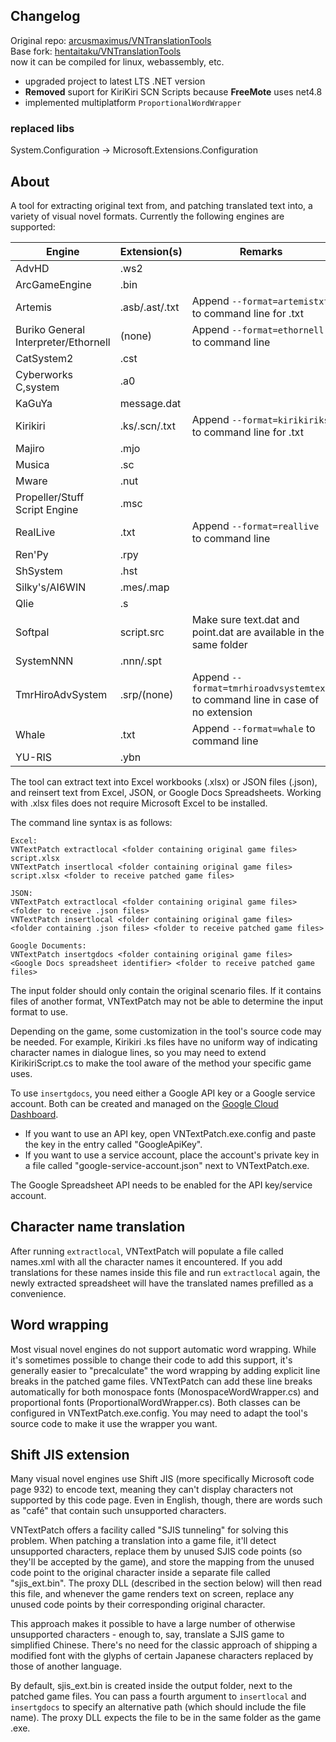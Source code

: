 ## Changelog

Original repo: [arcusmaximus/VNTranslationTools](https://github.com/arcusmaximus/VNTranslationTools)  
Base fork: [hentaitaku/VNTranslationTools](https://github.com/hentaitaku/VNTranslationTools)  
now it can be compiled for linux, webassembly, etc.


+ upgraded project to latest LTS .NET version
+ **Removed** suport for KiriKiri SCN Scripts because **FreeMote** uses net4.8
+ implemented multiplatform `ProportionalWordWrapper`

### replaced libs
System.Configuration -> Microsoft.Extensions.Configuration  


## About

A tool for extracting original text from, and patching translated text into, a variety of visual novel formats. Currently the following engines are supported:

| Engine                               | Extension(s)   | Remarks                                                                        |
| ------------------------------------ | -------------- | ------------------------------------------------------------------------------ |
| AdvHD                                | .ws2           |                                                                                |
| ArcGameEngine                        | .bin           |                                                                                |
| Artemis                              | .asb/.ast/.txt | Append `--format=artemistxt` to command line for .txt                          |
| Buriko General Interpreter/Ethornell | (none)         | Append `--format=ethornell` to command line                                    |
| CatSystem2                           | .cst           |                                                                                |
| Cyberworks C,system                  | .a0            |                                                                                |
| KaGuYa                               |  message.dat   |                                                                                |
| Kirikiri                             |  .ks/.scn/.txt | Append `--format=kirikiriks` to command line for .txt                          |
| Majiro                               | .mjo           |                                                                                |
| Musica                               | .sc            |                                                                                |
| Mware                                | .nut           |                                                                                |
| Propeller/Stuff Script Engine        | .msc           |                                                                                |
| RealLive                             | .txt           | Append `--format=reallive` to command line                                     |
| Ren'Py                               | .rpy           |                                                                                |
| ShSystem                             | .hst           |                                                                                |
| Silky's/AI6WIN                       | .mes/.map      |                                                                                |
| Qlie                                 | .s             |                                                                                |
| Softpal                              | script.src     | Make sure text.dat and point.dat are available in the same folder              |
| SystemNNN                            | .nnn/.spt      |                                                                                |
| TmrHiroAdvSystem                     | .srp/(none)    | Append `--format=tmrhiroadvsystemtext` to command line in case of no extension |
| Whale                                | .txt           | Append `--format=whale` to command line                                        |
| YU-RIS                               | .ybn           |                                                                                |

The tool can extract text into Excel workbooks (.xlsx) or JSON files (.json), and reinsert text from Excel, JSON, or Google Docs Spreadsheets. Working with .xlsx files does not require Microsoft Excel to be installed.

The command line syntax is as follows:

```
Excel:
VNTextPatch extractlocal <folder containing original game files> script.xlsx
VNTextPatch insertlocal <folder containing original game files> script.xlsx <folder to receive patched game files>

JSON:
VNTextPatch extractlocal <folder containing original game files> <folder to receive .json files>
VNTextPatch insertlocal <folder containing original game files> <folder containing .json files> <folder to receive patched game files>

Google Documents:
VNTextPatch insertgdocs <folder containing original game files> <Google Docs spreadsheet identifier> <folder to receive patched game files>
```

The input folder should only contain the original scenario files. If it contains files of another format, VNTextPatch may not be able to determine the input format to use.

Depending on the game, some customization in the tool's source code may be needed. For example, Kirikiri .ks files have no uniform way of indicating character names in dialogue lines, so you may need to extend KirikiriScript.cs to make the tool aware of the method your specific game uses.

To use `insertgdocs`, you need either a Google API key or a Google service account. Both can be created and managed on the [Google Cloud Dashboard](https://console.cloud.google.com/apis/credentials).
* If you want to use an API key, open VNTextPatch.exe.config and paste the key in the entry called "GoogleApiKey".
* If you want to use a service account, place the account's private key in a file called "google-service-account.json" next to VNTextPatch.exe.

The Google Spreadsheet API needs to be enabled for the API key/service account.

## Character name translation
After running `extractlocal`, VNTextPatch will populate a file called names.xml with all the character names it encountered. If you add translations for these names inside this file and run `extractlocal` again, the newly extracted spreadsheet will have the translated names prefilled as a convenience.

## Word wrapping
Most visual novel engines do not support automatic word wrapping. While it's sometimes possible to change their code to add this support, it's generally easier to "precalculate" the word wrapping by adding explicit line breaks in the patched game files. VNTextPatch can add these line breaks automatically for both monospace fonts (MonospaceWordWrapper.cs) and proportional fonts (ProportionalWordWrapper.cs). Both classes can be configured in VNTextPatch.exe.config. You may need to adapt the tool's source code to make it use the wrapper you want.

## Shift JIS extension
Many visual novel engines use Shift JIS (more specifically Microsoft code page 932) to encode text, meaning they can't display characters not supported by this code page. Even in English, though, there are words such as "café" that contain such unsupported characters.

VNTextPatch offers a facility called "SJIS tunneling" for solving this problem. When patching a translation into a game file, it'll detect unsupported characters, replace them by unused SJIS code points (so they'll be accepted by the game), and store the mapping from the unused code point to the original character inside a separate file called "sjis_ext.bin". The proxy DLL (described in the section below) will then read this file, and whenever the game renders text on screen, replace any unused code points by their corresponding original character.

This approach makes it possible to have a large number of otherwise unsupported characters - enough to, say, translate a SJIS game to simplified Chinese. There's no need for the classic approach of shipping a modified font with the glyphs of certain Japanese characters replaced by those of another language.

By default, sjis_ext.bin is created inside the output folder, next to the patched game files. You can pass a fourth argument to `insertlocal` and `insertgdocs` to specify an alternative path (which should include the file name). The proxy DLL expects the file to be in the same folder as the game .exe.